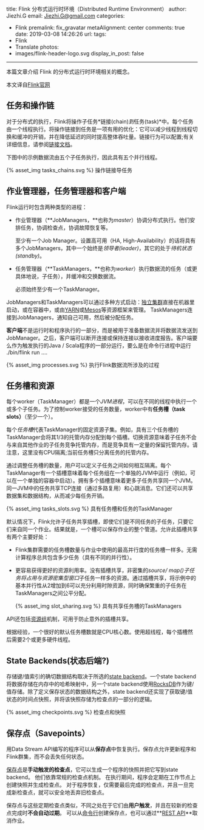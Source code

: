 title: Flink 分布式运行时环境（Distributed Runtime Environment）
author: Jiezhi.G
email: Jiezhi.G@gmail.com
categories:
  - Flink
premalink: fix_gravatar
metaAlignment: center
comments: true
date: 2019-03-08 14:26:26
url:
tags:
  - Flink
  - Translate
photos:
  - images/flink-header-logo.svg
display_in_post: false
---
本篇文章介绍 Flink 的分布式运行时环境相关的概念。
<!--more-->

本文译自[Flink官网](https://ci.apache.org/projects/flink/flink-docs-release-1.7/concepts/runtime.html)

## 任务和操作链

对于分布式的执行，Flink将操作子任务*链接(chain)*到*任务(task)*中。每个任务由一个线程执行。将操作链接到任务是一项有用的优化：它可以减少线程到线程切换和缓冲的开销，并在降低延迟的同时提高整体吞吐量。链接行为可以配置;有关详细信息，请参阅[链接文档](https://ci.apache.org/projects/flink/flink-docs-release-1.7/dev/stream/operators/#task-chaining-and-resource-groups)。

下图中的示例数据流由五个子任务执行，因此具有五个并行线程。

{% asset_img tasks_chains.svg %}
操作链接导任务

## 作业管理器，任务管理器和客户端

Flink运行时包含两种类型的进程：

- 作业管理器（**JobManagers，**也称为*master*）协调分布式执行。他们安排任务，协调检查点，协调故障恢复等。

    至少有一个Job Manager。设置高可用（HA, High-Availability）的话将具有多个JobManagers，其中一个始终是*领导者(leader)*，其它的处于*待机状态(standby)*。

- 任务管理器（**TaskManagers，**也称为*worker*）执行数据流的任务（或更具体地说，子任务），并缓冲和交换数据流。

    必须始终至少有一个TaskManager。

JobManagers和TaskManagers可以通过多种方式启动：[独立集群](https://ci.apache.org/projects/flink/flink-docs-release-1.7/ops/deployment/cluster_setup.html)直接在机器里启动，或在容器中，或由[YARN](https://ci.apache.org/projects/flink/flink-docs-release-1.7/ops/deployment/yarn_setup.html)或[Mesos](https://ci.apache.org/projects/flink/flink-docs-release-1.7/ops/deployment/mesos.html)等资源框架来管理。 TaskManagers连接到JobManagers，通知自己可用，然后被分配任务。

**客户端**不是运行时和程序执行的一部分，而是被用于准备数据流并将数据流发送到JobManager。之后，客户端可以断开连接或保持连接以接收进度报告。客户端要么作为触发执行的Java / Scala程序的一部分运行，要么是在命令行进程中运行 ./bin/flink run ....

{% asset_img processes.svg %}
执行Flink数据流所涉及的过程

## 任务槽和资源

每个worker（TaskManager）都是一个*JVM进程*，可以在不同的线程中执行一个或多个子任务。为了控制worker接受的任务数量，worker中有**任务槽（task slots）**（至少一个）。

每个*任务槽*代表TaskManager的固定资源子集。例如，具有三个任务槽的TaskManager会将其1/3的托管内存分配到每个插槽。切换资源意味着子任务不会与来自其他作业的子任务竞争托管内存，而是竞争具有一定量的保留托管内存。请注意，这里没有CPU隔离;当前任务槽只分离任务的托管内存。

通过调整任务槽的数量，用户可以定义子任务之间如何相互隔离。每个TaskManager有一个插槽意味着每个任务组在一个单独的JVM中运行（例如，可以在一个单独的容器中启动）。拥有多个插槽意味着更多子任务共享同一个JVM。同一JVM中的任务共享TCP连接（通过多路复用）和心跳消息。它们还可以共享数据集和数据结构，从而减少每任务开销。

{% asset_img tasks_slots.svg %}
具有任务槽和任务的TaskManager

默认情况下，Flink允许子任务共享插槽，即使它们是不同任务的子任务，只要它们来自同一个作业。结果就是，一个槽可以保存作业的整个管道。允许此插槽共享有两个主要好处：

- Flink集群需要的任务槽数量与作业中使用的最高并行度的任务槽一样多。无需计算程序总共包含多少任务（具有不同的并行性）。
- 更容易获得更好的资源利用率。没有插槽共享，非密集的*source/ map()*子任务将占用与资源密集型*窗口*子任务一样多的资源。通过插槽共享，将示例中的基本并行性从2增加到6可以充分利用时隙资源，同时确保繁重的子任务在TaskManagers之间公平分配。

    {% asset_img slot_sharing.svg %}
    具有共享任务槽的TaskManagers

API还包括[资源组](https://ci.apache.org/projects/flink/flink-docs-release-1.7/dev/stream/operators/#task-chaining-and-resource-groups)机制，可用于防止意外的插槽共享。

根据经验，一个很好的默认任务槽数就是CPU核心数。使用超线程，每个插槽然后需要2个或更多硬件线程。

## State Backends(状态后端?)

存储键/值索引的确切数据结构取决于所选的[state backend](https://ci.apache.org/projects/flink/flink-docs-release-1.7/ops/state/state_backends.html)。一个state backend将数据存储在内存中的哈希映射中，另一个state backend使用[RocksDB](http://rocksdb.org/)作为键/值存储。除了定义保存状态的数据结构之外，state backend还实现了获取键/值状态的时间点快照，并将该快照存储为检查点的一部分的逻辑。

{% asset_img checkpoints.svg %}
检查点和快照

## 保存点（Savepoints）

用Data Stream API编写的程序可以从**保存点**中恢复执行。保存点允许更新程序和Flink群集，而不会丢失任何状态。

[保存点](https://ci.apache.org/projects/flink/flink-docs-release-1.7/ops/state/savepoints.html)是**手动触发的检查点**，它可以生成一个程序的快照并把它写到state backend。 他们依靠常规的检查点机制。 在执行期间，程序会定期在工作节点上创建快照并生成检查点。 对于程序恢复，仅需要最后完成的检查点，并且一旦完成新检查点，就可以安全地丢弃旧检查点。

保存点与这些定期检查点类似，不同之处在于它们由**用户触发**，并且在较新的检查点完成时**不会自动过期**。 可以从[命令行](https://ci.apache.org/projects/flink/flink-docs-release-1.7/ops/cli.html#savepoints)创建保存点，也可以通过**[REST API](https://ci.apache.org/projects/flink/flink-docs-release-1.7/monitoring/rest_api.html#cancel-job-with-savepoint)**取消作业。
